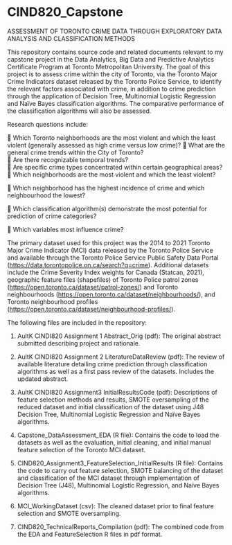 # CIND820_Capstone


ASSESSMENT OF TORONTO CRIME DATA THROUGH EXPLORATORY DATA ANALYSIS AND CLASSIFICATION METHODS

This repository contains source code and related documents relevant to my capstone project in the Data Analytics, Big Data and Predictive Analytics Certificate Program at Toronto Metropolitan University.
The goal of this project is to assess crime within the city of Toronto, via the Toronto Major Crime Indicators dataset released by the Toronto Police Service, to identify the relevant factors associated with crime, in addition to crime prediction through the application of Decision Tree, Multinomial Logistic Regression and Naïve Bayes classification algorithms.  The comparative performance of the classification algorithms will also be assessed.

Research questions include:

	Which Toronto neighborhoods are the most violent and which the least violent (generally assessed as high crime versus low crime)?
	What are the general crime trends within the City of Toronto?  
	Are there recognizable temporal trends?  
	Are specific crime types concentrated within certain geographical areas?  
	Which neighborhoods are the most violent and which the least violent?

	Which neighborhood has the highest incidence of crime and which neighbourhood the lowest?

	Which classification algorithm(s) demonstrate the most potential for prediction of crime categories?

	Which variables most influence crime?

The primary dataset used for this project was the 2014 to 2021 Toronto Major Crime Indicator (MCI) data released by the Toronto Police Service and available through the Toronto Police Service Public Safety Data Portal (https://data.torontopolice.on.ca/search?q=crime).  Additional datasets include the Crime Severity Index weights for Canada (Statcan, 2021), geographic feature files (shapefiles) of Toronto Police patrol zones (https://open.toronto.ca/dataset/patrol-zones/) and Toronto neighbourhoods (https://open.toronto.ca/dataset/neighbourhoods/), and Toronto neighbourhood profiles (https://open.toronto.ca/dataset/neighbourhood-profiles/).

The following files are included in the repository:
1.	AultK CINDI820 Assignment 1 Abstract_Orig (pdf): The original abstract submitted describing project and rationale.

2.	AultK CINDI820 Assignment 2 LiteratureDataReview (pdf): The review of available literature detailing crime prediction through classification algorithms as well as a first pass review of the datasets.  Includes the updated abstract.

3.	AultK CINDI820 Assignment3 InitialResultsCode (pdf):  Descriptions of feature selection methods and results, SMOTE oversampling of the reduced dataset and initial classification of the dataset using J48 Decision Tree, Multinomial Logistic Regression and Naïve Bayes algorithms.

4.	Capstone_DataAssessment_EDA (R file): Contains the code to load the datasets as well as the evaluation, initial cleaning, and initial manual feature selection of the Toronto MCI dataset.

5.	CIND820_Assignment3_FeatureSelection_InitialResults (R file):  Contains the code to carry out feature selection, SMOTE balancing of the dataset and classification of the MCI dataset through implementation of Decision Tree (J48), Multinomial Logistic Regression, and Naïve Bayes algorithms.

6.	MCI_WorkingDataset (csv):  The cleaned dataset prior to final feature selection and SMOTE oversampling.

7.	CIND820_TechnicalReports_Compilation (pdf):  The combined code from the EDA and FeatureSelection R files in pdf format. 

